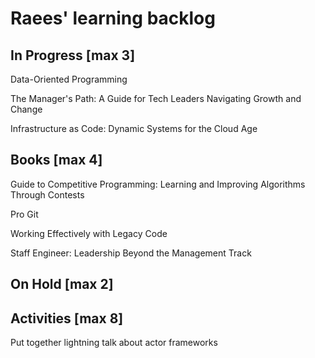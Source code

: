 # Raees' learning backlog

## In Progress [max 3]
Data-Oriented Programming

The Manager's Path: A Guide for Tech Leaders Navigating Growth and Change

Infrastructure as Code: Dynamic Systems for the Cloud Age

## Books [max 4]
Guide to Competitive Programming: Learning and Improving Algorithms Through Contests

Pro Git

Working Effectively with Legacy Code

Staff Engineer: Leadership Beyond the Management Track

## On Hold [max 2]

## Activities [max 8]
Put together lightning talk about actor frameworks
